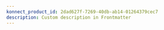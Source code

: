 ```yaml
---
konnect_product_id: 2dad627f-7269-40db-ab14-01264379cec7
description: Custom description in Frontmatter
---
```

